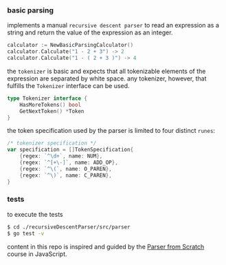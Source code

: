 ### basic parsing

implements a manual `recursive descent parser` to read an expression as a string and return
the value of the expression as an integer.

```go
calculator := NewBasicParsingCalculator()
calculator.Calculate("1 - 2 + 3") -> 2
calculator.Calculate("1 - ( 2 + 3 )") -> 4
```

the `tokenizer` is basic and expects that all tokenizable elements of the expression are
separated by white space. any tokenizer, however, that fulfills the `Tokenizer` interface can
be used.

```go
type Tokenizer interface {
	HasMoreTokens() bool
	GetNextToken() *Token
}
```

the token specification used by the parser is limited to four distinct `runes`:

```go
/* tokenizer specification */
var specification = []TokenSpecification{
	{regex: `^\d+`, name: NUM},
	{regex: `^[+\-]`, name: ADD_OP},
	{regex: `^\(`, name: O_PAREN},
	{regex: `^\)`, name: C_PAREN},
}
```

### tests

to execute the tests

```bash
$ cd ./recursiveDescentParser/src/parser
$ go test -v
```

content in this repo is inspired and guided by the [Parser from Scratch](http://dmitrysoshnikov.com/courses/parser-from-scratch/)
course in JavaScript.
